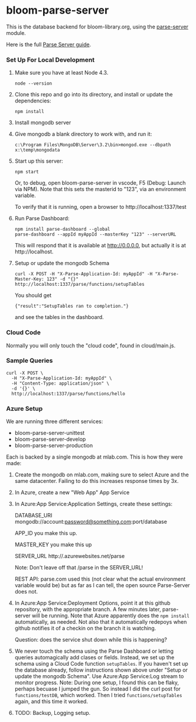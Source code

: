 # bloom-parse-server

This is the database backend for bloom-library.org, using the [parse-server](https://github.com/ParsePlatform/parse-server) module.

Here is the full [Parse Server guide](https://github.com/ParsePlatform/parse-server/wiki/Parse-Server-Guide).

### Set Up For Local Development

1. Make sure you have at least Node 4.3.

    `node --version`
1. Clone this repo and go into its directory, and install or update the dependencies:

    `npm install`

1. Install mongodb server

1. Give mongodb a blank directory to work with, and run it:

    `c:\Program Files\MongoDB\Server\3.2\bin>mongod.exe --dbpath x:\temp\mongodata`

1. Start up this server:

    `npm start`

    Or, to debug, open bloom-parse-server in vscode, F5 (Debug: Launch via NPM). Note that this sets the masterid to "123", via an environment variable.

    To verify that it is running, open a browser to http://localhost:1337/test

1. Run Parse Dashboard:

    ```
    npm install parse-dashboard --global
    parse-dashboard --appId myAppId --masterKey "123" --serverURL
    ```

    This will respond that it is available at http://0.0.0.0, but actually it is at http://localhost.

1. Setup or update the mongodb Schema

    ```
    curl -X POST -H "X-Parse-Application-Id: myAppId" -H "X-Parse-Master-Key: 123" -d "{}" http://localhost:1337/parse/functions/setupTables
    ```
    You should get

    `{"result":"SetupTables ran to completion."}`

    and see the tables in the dashboard.


### Cloud Code

Normally you will only touch the "cloud code", found in cloud/main.js.

### Sample Queries

```
curl -X POST \
  -H "X-Parse-Application-Id: myAppId" \
  -H "Content-Type: application/json" \
  -d '{}' \
  http://localhost:1337/parse/functions/hello
```

### Azure Setup

We are running three different services:

* bloom-parse-server-unittest
* bloom-parse-server-develop
* bloom-parse-server-production

Each is backed by a single mongodb at mlab.com. This is how they were made:

1. Create the mongodb on mlab.com, making sure to select Azure and the same datacenter. Failing to do this increases response times by 3x.
2. In Azure, create a new "Web App" App Service
3. In Azure:App Service:Application Settings, create these settings:

    DATABASE_URI mongodb://account:password@something.com:port/database

    APP_ID you make this up.

    MASTER_KEY you make this up

    SERVER_URL http://<app service name>.azurewebsites.net/parse

    Note: Don't leave off that /parse in the SERVER_URL!

    REST API: parse.com used this (not clear what the actual environment variable would be) but as far as I can tell, the open source Parse-Server does not.

4. In Azure:App Service:Deployment Options, point it at this github repository,
with the appropriate branch. A few minutes later, parse-server will be running. Note that Azure apparently does the `npm install` automatically, as needed.
Not also that it automatically redepoys when github notifies it of a checkin on the branch it is watching.

    Question: does the service shut down while this is happening?

5. We never touch the schema using the Parse Dashboard or letting queries automagically add clases or fields.
Instead, we set up the schema using a Cloud Code function `setupTables`.
If you haven't set up the database already, follow instructions shown above under "Setup or update the mongodb Schema".
Use Azure:App Service:Log stream to monitor progress.
Note: During one setup, I found this can be flaky, perhaps becuase I jumped the gun.
So instead I did the curl post for `functions/testDB`, which worked.
Then I tried `functions/setupTables` again, and this time it worked.

6. TODO: Backup, Logging setup.